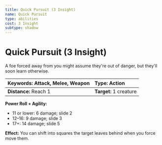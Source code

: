 ```yaml
---
title: Quick Pursuit (3 Insight)
name: Quick Pursuit
type: abilities
cost: 3 Insight
subtype: shadow
---
```


# Quick Pursuit (3 Insight)

A foe forced away from you might assume they're out of danger, but they'll soon learn otherwise.

| **Keywords:** Attack, Melee, Weapon | **Type:** Action       |
| :---------------------------------- | :--------------------- |
| **Distance:** Reach 1               | **Target:** 1 creature |

**Power Roll + Agility:**

- 11 or lower: 6 damage; slide 2
- 12–16: 9 damage; slide 3
- 17+: 14 damage; slide 5

**Effect:** You can shift into squares the target leaves behind when you force move them.
